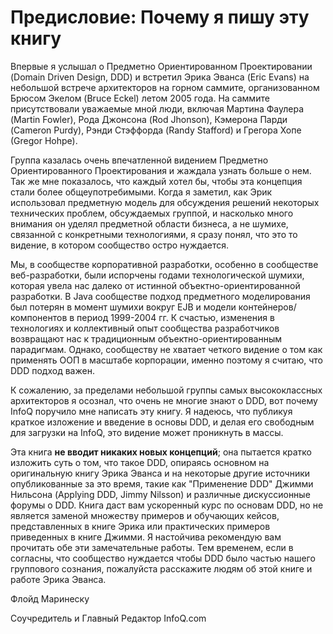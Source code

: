 # Предисловие: Почему я пишу эту книгу #

Впервые я услышал о Предметно Ориентированном Проектировании (Domain Driven Design, DDD) и встретил Эрика Эванса (Eric Evans) на небольшой встрече архитекторов на горном саммите, организованном Брюсом Экелом (Bruce Eckel) летом 2005 года. На саммите присутствовали уважаемые мной люди, включая Мартина Фаулера (Martin Fowler), Рода Джонсона (Rod Jhonson), Кэмерона Парди (Cameron Purdy), Рэнди Стэффорда (Randy Stafford) и Грегора Хопe (Gregor Hohpe).

Группа казалась очень впечатленной видением Предметно Ориентированного Проектирования и жаждала узнать больше о нем. Так же мне показалось, что каждый хотел бы, чтобы эта концепция стали более общеупотребимыми. Когда я заметил, как Эрик использовал предметную модель для обсуждения решений некоторых технических проблем, обсуждаемых группой, и насколько много внимания он уделял предметной области бизнеса, а не шумихе, связанной с конкретными технологиями, я сразу понял, что это то видение, в котором сообщество остро нуждается.

Мы, в сообществе корпоративной разработки, особенно в сообществе веб-разработки, были испорчены годами технологической шумихи, которая увела нас далеко от истинной объектно-ориентированной разработки. В Java сообществе подход предметного моделирования был потерян в момент шумихи вокруг EJB и модели контейнеров/компонентов в период 1999-2004 гг. К счастью, изменения в технологиях и коллективный опыт сообщества разработчиков возвращают нас к традиционным объектно-ориентированным парадигмам. Однако, сообществу не хватает четкого видение о том как применять ООП в масштабе корпорации, именно поэтому я считаю, что DDD подход важен.

К сожалению, за пределами небольшой группы самых высококлассных архитекторов я осознал, что очень не многие знают о DDD, вот почему InfoQ поручило мне написать эту книгу. Я надеюсь, что публикуя краткое изложение и введение в основы DDD, и делая его свободным для загрузки на InfoQ, это видение может проникнуть в массы.

Эта книга **не вводит никаких новых концепций**; она пытается кратко изложить суть о том, что такое DDD, опираясь основном на оригинальную книгу Эрика Эванса и на некоторые другие источники опубликованные за это время, такие как "Применение DDD" Джимми Нильсона (Applying DDD, Jimmy Nilsson) и различные дискуссионные форумы о DDD. Книга даст вам ускоренный курс по основам DDD, но не является заменой множеству примеров и обучающих кейсов, представленных в книге Эрика или практических примеров приведенных в книге Джимми. Я настойчива рекомендую вам прочитать обе эти замечательные работы. Тем временем, если в согласны, что сообщество нуждается чтобы DDD было частью нашего группового сознания, пожалуйста расскажите людям об этой книге и работе Эрика Эванса.

Флойд Маринеску

Соучредитель и Главный Редактор InfoQ.com
